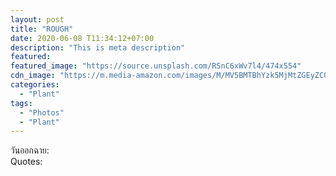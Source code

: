 ```yaml
---
layout: post
title: "ROUGH"
date: 2020-06-08 T11:34:12+07:00
description: "This is meta description"
featured:
featured_image: "https://source.unsplash.com/RSnC6xWv7l4/474x554"
cdn_image: "https://m.media-amazon.com/images/M/MV5BMTBhYzk5MjMtZGEyZC00YjIxLWIzZGMtZjI1MDgwZDkyZjU3XkEyXkFqcGdeQXVyMzc1NTUwNjM@.jpg"
categories:
  - "Plant"
tags:
  - "Photos"
  - "Plant"
---
```

วันออกฉาย:  
Quotes:  

